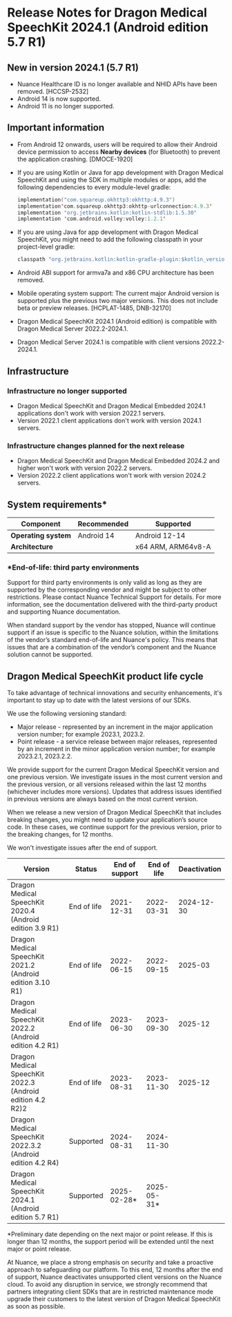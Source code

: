 # Release Notes for Dragon Medical SpeechKit 2024\.1 (Android edition 5\.7 R1\)

## New in version 2024\.1 (5\.7 R1\)

* Nuance Healthcare ID is no longer available and NHID APIs have been removed. \[HCCSP\-2532]
* Android 14 is now supported.
* Android 11 is no longer supported.

## Important information

* From Android 12 onwards, users will be required to allow their Android device permission to access **Nearby devices** (for Bluetooth) to prevent the application crashing. \[DMOCE\-1920]
* If you are using Kotlin or Java for app development with Dragon Medical SpeechKit and using the SDK in multiple modules or apps, add the following dependencies to every module\-level gradle:

    ```kotlin
    implementation("com.squareup.okhttp3:okhttp:4.9.3")
    implementation'com.squareup.okhttp3:okhttp-urlconnection:4.9.3'
    implementation "org.jetbrains.kotlin:kotlin-stdlib:1.5.30"
    implementation 'com.android.volley:volley:1.2.1'
    ```

* If you are using Java for app development with Dragon Medical SpeechKit, you might need to add the following classpath in your project\-level gradle:

    ```java
    classpath "org.jetbrains.kotlin:kotlin-gradle-plugin:$kotlin_version"'
    ```

* Android ABI support for armva7a and x86 CPU architecture has been removed.
* Mobile operating system support: The current major Android version is supported plus the previous two major versions. This does not include beta or preview releases. \[HCPLAT\-1485, DNB\-32170]
* Dragon Medical SpeechKit 2024\.1 (Android edition) is compatible with Dragon Medical Server 2022\.2\-2024\.1\.
* Dragon Medical Server 2024\.1 is compatible with client versions 2022\.2\-2024\.1\.

## Infrastructure

### Infrastructure no longer supported

* Dragon Medical SpeechKit and Dragon Medical Embedded 2024\.1 applications don't work with version 2022\.1 servers.
* Version 2022\.1 client applications don't work with version 2024\.1 servers.

### Infrastructure changes planned for the next release

* Dragon Medical SpeechKit and Dragon Medical Embedded 2024\.2 and higher won't work with version 2022\.2 servers.
* Version 2022\.2 client applications won't work with version 2024\.2 servers.

## System requirements\*

| Component | Recommended | Supported |
|-|-|-|
| **Operating system** | Android 14 | Android 12\-14 |
| **Architecture** |  | x64 ARM, ARM64v8\-A |

### \*End\-of\-life: third party environments

Support for third party environments is only valid as long as they are supported by the corresponding vendor and might be subject to other restrictions. Please contact Nuance Technical Support for details. For more information, see the documentation delivered with the third\-party product and supporting Nuance documentation.

When standard support by the vendor has stopped, Nuance will continue support if an issue is specific to the Nuance solution, within the limitations of the vendor’s standard end\-of\-life and Nuance's policy. This means that issues that are a combination of the vendor’s component and the Nuance solution cannot be supported.

## Dragon Medical SpeechKit product life cycle

To take advantage of technical innovations and security enhancements, it's important to stay up to date with the latest versions of our SDKs.

We use the following versioning standard:

* Major release \- represented by an increment in the major application version number; for example 2023\.1, 2023\.2\.
* Point release \- a service release between major releases, represented by an increment in the minor application version number; for example 2023\.2\.1, 2023\.2\.2\.

We provide support for the current Dragon Medical SpeechKit version and one previous version. We investigate issues in the most current version and the previous version, or all versions released within the last 12 months (whichever includes more versions). Updates that address issues identified in previous versions are always based on the most current version.

When we release a new version of Dragon Medical SpeechKit that includes breaking changes, you might need to update your application’s source code. In these cases, we continue support for the previous version, prior to the breaking changes, for 12 months.

We won't investigate issues after the end of support.

| Version | Status | End of support | End of life | Deactivation |
| --- | --- | --- | --- | --- |
| Dragon Medical SpeechKit 2020\.4 (Android edition 3\.9 R1\) | End of life | 2021\-12\-31 | 2022\-03\-31 | 2024\-12\-30 |
| Dragon Medical SpeechKit 2021\.2 (Android edition 3\.10 R1\) | End of life | 2022\-06\-15 | 2022\-09\-15 | 2025\-03 |
| Dragon Medical SpeechKit 2022\.2 (Android edition 4\.2 R1\) | End of life | 2023\-06\-30 | 2023\-09\-30 | 2025\-12 |
| Dragon Medical SpeechKit 2022\.3 (Android edition 4\.2 R2\)2 | End of life | 2023\-08\-31 | 2023\-11\-30 | 2025\-12 |
| Dragon Medical SpeechKit 2022\.3\.2 (Android edition 4\.2 R4\) | Supported | 2024\-08\-31 | 2024\-11\-30 |  |
| Dragon Medical SpeechKit 2024\.1 (Android edition 5\.7 R1\) | Supported | 2025\-02\-28\* | 2025\-05\-31\* |  |

\*Preliminary date depending on the next major or point release. If this is longer than 12 months, the support period will be extended until the next major or point release.

At Nuance, we place a strong emphasis on security and take a proactive approach to safeguarding our platform. To this end, 12 months after the end of support, Nuance deactivates unsupported client versions on the Nuance cloud. To avoid any disruption in service, we strongly recommend that partners integrating client SDKs that are in restricted maintenance mode upgrade their customers to the latest version of Dragon Medical SpeechKit as soon as possible.
